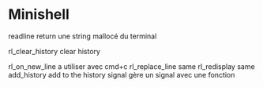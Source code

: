 # Minishell

readline
			return une string mallocé du terminal

rl_clear_history
			clear history

rl_on_new_line
			a utiliser avec cmd+c
rl_replace_line
			same
rl_redisplay
			same
add_history
		add to the history
signal
		gère un signal avec une fonction